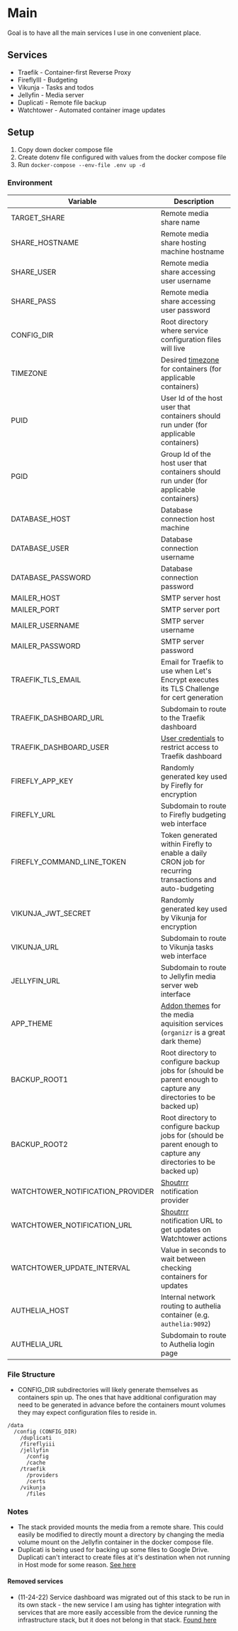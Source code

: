 # Main

Goal is to have all the main services I use in one convenient place.

## Services

- Traefik - Container-first Reverse Proxy
- FireflyIII - Budgeting
- Vikunja - Tasks and todos
- Jellyfin - Media server
- Duplicati - Remote file backup
- Watchtower - Automated container image updates

## Setup

1. Copy down docker compose file
2. Create dotenv file configured with values from the docker compose file
3. Run `docker-compose --env-file .env up -d`

### Environment

| Variable                         | Description                                                                                                                 |
| -------------------------------- | --------------------------------------------------------------------------------------------------------------------------- |
| TARGET_SHARE                     | Remote media share name                                                                                                     |
| SHARE_HOSTNAME                   | Remote media share hosting machine hostname                                                                                 |
| SHARE_USER                       | Remote media share accessing user username                                                                                  |
| SHARE_PASS                       | Remote media share accessing user password                                                                                  |
| CONFIG_DIR                       | Root directory where service configuration files will live                                                                  |
| TIMEZONE                         | Desired [timezone](https://en.wikipedia.org/wiki/List_of_tz_database_time_zones) for containers (for applicable containers) |
| PUID                             | User Id of the host user that containers should run under (for applicable containers)                                       |
| PGID                             | Group Id of the host user that containers should run under (for applicable containers)                                      |
| DATABASE_HOST                    | Database connection host machine                                                                                            |
| DATABASE_USER                    | Database connection username                                                                                                |
| DATABASE_PASSWORD                | Database connection password                                                                                                |
| MAILER_HOST                      | SMTP server host                                                                                                            |
| MAILER_PORT                      | SMTP server port                                                                                                            |
| MAILER_USERNAME                  | SMTP server username                                                                                                        |
| MAILER_PASSWORD                  | SMTP server password                                                                                                        |
| TRAEFIK_TLS_EMAIL                | Email for Traefik to use when Let's Encrypt executes its TLS Challenge for cert generation                                  |
| TRAEFIK_DASHBOARD_URL            | Subdomain to route to the Traefik dashboard                                                                                 |
| TRAEFIK_DASHBOARD_USER           | [User credentials](https://doc.traefik.io/traefik/middlewares/http/basicauth/) to restrict access to Traefik dashboard      |
| FIREFLY_APP_KEY                  | Randomly generated key used by Firefly for encryption                                                                       |
| FIREFLY_URL                      | Subdomain to route to Firefly budgeting web interface                                                                       |
| FIREFLY_COMMAND_LINE_TOKEN       | Token generated within Firefly to enable a daily CRON job for recurring transactions and auto-budgeting                     |
| VIKUNJA_JWT_SECRET               | Randomly generated key used by Vikunja for encryption                                                                       |
| VIKUNJA_URL                      | Subdomain to route to Vikunja tasks web interface                                                                           |
| JELLYFIN_URL                     | Subdomain to route to Jellyfin media server web interface                                                                   |
| APP_THEME                        | [Addon themes](https://theme-park.dev/) for the media aquisition services (`organizr` is a great dark theme)                |
| BACKUP_ROOT1                     | Root directory to configure backup jobs for (should be parent enough to capture any directories to be backed up)            |
| BACKUP_ROOT2                     | Root directory to configure backup jobs for (should be parent enough to capture any directories to be backed up)            |
| WATCHTOWER_NOTIFICATION_PROVIDER | [Shoutrrr](https://containrrr.dev/shoutrrr/v0.5/services/overview/) notification provider                                   |
| WATCHTOWER_NOTIFICATION_URL      | [Shoutrrr](https://containrrr.dev/shoutrrr/v0.5/services/overview/) notification URL to get updates on Watchtower actions   |
| WATCHTOWER_UPDATE_INTERVAL       | Value in seconds to wait between checking containers for updates                                                            |
| AUTHELIA_HOST                    | Internal network routing to authelia container (e.g. `authelia:9092`)                                                       |
| AUTHELIA_URL                     | Subdomain to route to Authelia login page                                                                                   |

### File Structure

- CONFIG_DIR subdirectories will likely generate themselves as containers spin up. The ones that have additional configuration may need to be generated in advance before the containers mount volumes they may expect configuration files to reside in.

```
/data
  /config (CONFIG_DIR)
    /duplicati
    /fireflyiii
    /jellyfin
      /config
      /cache
    /traefik
      /providers
      /certs
    /vikunja
      /files
```

### Notes

- The stack provided mounts the media from a remote share. This could easily be modified to directly mount a directory by changing the media volume mount on the Jellyfin container in the docker compose file.
- Duplicati is being used for backing up some files to Google Drive. Duplicati can't interact to create files at it's destination when not running in Host mode for some reason. [See here](https://forum.duplicati.com/t/google-drive-shared-drive-path-error/14036/3)

#### Removed services

- (11-24-22) Service dashboard was migrated out of this stack to be run in its own stack - the new service I am using has tighter integration with services that are more easily accessible from the device running the infrastructure stack, but it does not belong in that stack. [Found here](../../../services/homepage/)
